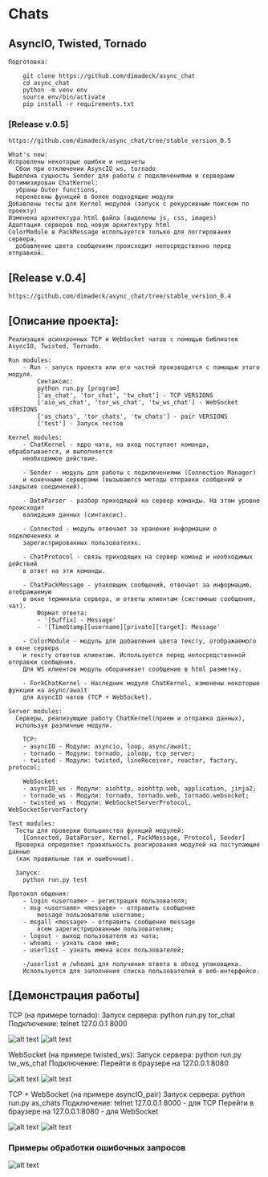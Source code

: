 # Chats #

## AsyncIO, Twisted, Tornado ##

    Подготовка:

        git clone https://github.com/dimadeck/async_chat
        cd async_chat
        python -m venv env
        source env/bin/activate
        pip install -r requirements.txt


### [Release v.0.5] ###
    https://github.com/dimadeck/async_chat/tree/stable_version_0.5 
    
    What's new:
    Исправлены некоторые ошибки и недочеты
      Сбои при отключении AsyncIO_ws, tornado
    Выделена сущность Sender для работы с подключениями и серверами
    Оптимизирован ChatKernel:
      убраны Outer functions, 
      перенесены функций в более подходящие модули
    Добавлены тесты для Kernel модулей (запуск с рекурсивным поиском по проекту)
    Изменена архитектура html файла (выделены js, css, images)
    Адаптация серверов под новую архитектуру html
    ColorModule в PackMessage используется только для логгирования сервера, 
      добавление цвета сообщениям происходит непосредственно перед отправкой.
    
## [Release v.0.4] ##   
    https://github.com/dimadeck/async_chat/tree/stable_version_0.4 
  
## [Описание проекта]: ##
    Реализация асинхронных TCP и WebSocket чатов с помощью библиотек AsyncIO, Twisted, Tornado.

    Run modules:
        - Run - запуск проекта или его частей производится с помощью этого модуля.
            Синтаксис:
            python run.py [program]
            ['as_chat', 'tor_chat', 'tw_chat'] - TCP VERSIONS
            ['aio_ws_chat', 'tor_ws_chat', 'tw_ws_chat'] - WebSocket VERSIONS
            ['as_chats', 'tor_chats', 'tw_chats'] - pair VERSIONS
            ['test'] - Запуск тестов

    Kernel modules:
        - ChatKernel - ядро чата, на вход поступает команда, обрабатывается, и выполняется
        необходимое действие.

        - Sender - модуль для работы с подключениями (Connection Manager) 
        и конечными серверами (вызываются методы отправки сообщений и закрытия соединений).

        - DataParser - разбор приходящей на сервер команды. На этом уровне происходит
        валидация данных (синтаксис).

        - Connected - модуль отвечает за хранение информации о подключениях и
        зарегистрированных пользователях.

        - ChatProtocol - связь приходящих на сервер команд и необходимых действий
        в ответ на эти команды.

        - ChatPackMessage - упаковщик сообщений, отвечает за информацию, отображаемую
        в окне терминала сервера, и ответы клиентам (системные сообщения, чат).
            Формат ответа:
            - '[Suffix] - Message'
            - '[TimeStamp][username][private][target]: Message'

        - ColorModule - модуль для добавления цвета тексту, отображаемого в окне сервера
        и тексту ответов клиентам. Используется перед непосредственной отправки сообщения. 
        Для WS клиентов модуль оборачивает сообщение в html разметку.

        - ForkChatKernel - Наследник модуля ChatKernel, изменены некоторые функции на async/await
        для AsyncIO чатов (TCP + WebSocket).

    Server modules:
      Серверы, реализующие работу ChatKernel(прием и отправка данных), 
      используя различные модули.

        TCP:
        - asyncIO - Модули: asyncio, loop, async/await;
        - tornado - Модули: tornado, ioloop, tcp_server;
        - twisted - Модули: twisted, lineReceiver, reactor, factory, protocol;

        WebSocket:
        - asyncIO_ws - Модули: aiohttp, aiohttp.web, application, jinja2;
        - tornado_ws - Модули: tornado, tornado.web, tornado.websocket;
        - twisted_ws - Модули: WebSocketServerProtocol, WebSocketServerFactory

    Test modules:
      Тесты для проверки большинства функций модулей: 
        [Connected, DataParser, Kernel, PackMessage, Protocol, Sender]
      Проверка определяет правильность реагирования модулей на поступающие данные
      (как правильные так и ошибочные).
      
      Запуск:
        python run.py test

    Протокол общения:
        - login <username> - регистрация пользователя;
        - msg <username> <message> - отправить сообщение
            message пользователю username;
        - msgall <message> - отправить сообщение message
            всем зарегистрированным пользователям;
        - logout - выход пользователя из чата;
        - whoami - узнать свое имя;
        - userlist - узнать имена всех пользователей;
        
        -/userlist и /whoami для получения ответа в обход упаковщика. 
        Используется для заполнения списка пользователей в веб-интерфейсе.

## [Демонстрация работы] ##

  TCP (на примере tornado):
    Запуск сервера: 
      python run.py tor_chat
    Подключение:
      telnet 127.0.0.1 8000
    
![alt text](readme_img/tcp_tornado_clients.png)
![alt text](readme_img/tcp_tornado_server.png)

  WebSocket (на примере twisted_ws):
    Запуск сервера:
      python run.py tw_ws_chat
    Подключение:
      Перейти в браузере на 127.0.0.1:8080

![alt text](readme_img/ws_twisted_clients.png)
![alt text](readme_img/ws_twisted_server.png)

  TCP + WebSocket (на примере asyncIO_pair)
    Запуск сервера:
      python run.py as_chats
    Подключение:
      telnet 127.0.0.1 8000 - для TCP
      Перейти в браузере на 127.0.0.1:8080 - для WebSocket

![alt text](readme_img/pair_as_clients.png)
![alt text](readme_img/pair_as_server.png)

### Примеры обработки ошибочных запросов ###
![alt text](readme_img/protocol_error_list_2408.png)

  
